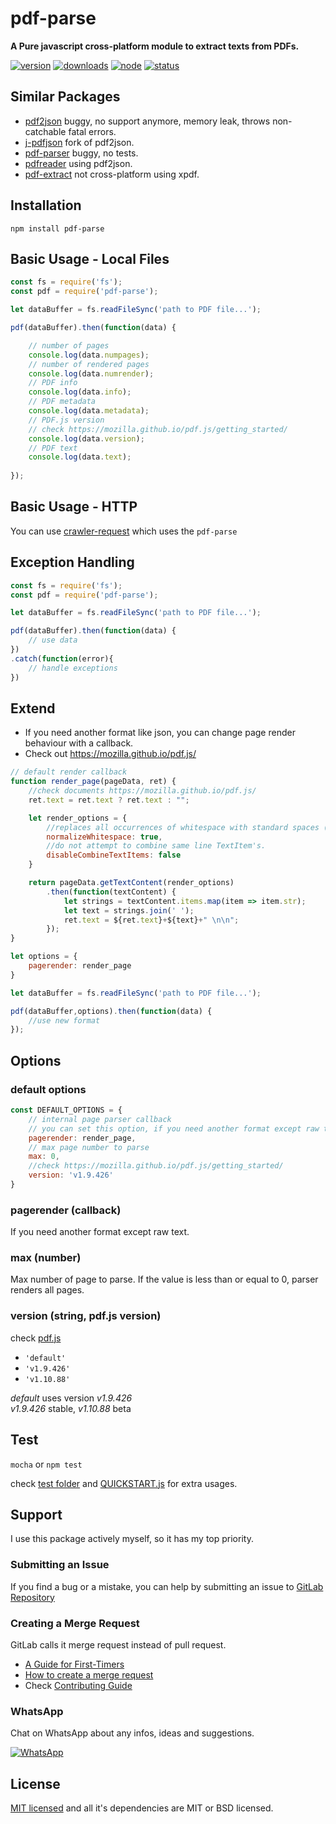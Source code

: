 # pdf-parse

**A Pure javascript cross-platform module to extract texts from PDFs.**

[![version](https://img.shields.io/npm/v/pdf-parse.svg)](https://www.npmjs.org/package/pdf-parse)
[![downloads](https://img.shields.io/npm/dt/pdf-parse.svg)](https://www.npmjs.org/package/pdf-parse)
[![node](https://img.shields.io/node/v/pdf-parse.svg)](https://nodejs.org/)
[![status](https://gitlab.com/autokent/pdf-parse/badges/master/pipeline.svg)](https://gitlab.com/autokent/pdf-parse/pipelines)

## Similar Packages
* [pdf2json](https://www.npmjs.com/package/pdf2json) buggy, no support anymore, memory leak, throws non-catchable fatal errors.
* [j-pdfjson](https://www.npmjs.com/package/j-pdfjson) fork of pdf2json.
* [pdf-parser](https://github.com/dunso/pdf-parse) buggy, no tests.
* [pdfreader](https://www.npmjs.com/package/pdfreader) using pdf2json.
* [pdf-extract](https://www.npmjs.com/package/pdf-extract) not cross-platform using xpdf.

## Installation
`npm install pdf-parse`
 
## Basic Usage - Local Files

```js
const fs = require('fs');
const pdf = require('pdf-parse');

let dataBuffer = fs.readFileSync('path to PDF file...');

pdf(dataBuffer).then(function(data) {

	// number of pages
	console.log(data.numpages);
	// number of rendered pages
	console.log(data.numrender);
	// PDF info
	console.log(data.info);
	// PDF metadata
	console.log(data.metadata); 
	// PDF.js version
	// check https://mozilla.github.io/pdf.js/getting_started/
	console.log(data.version);
	// PDF text
	console.log(data.text); 
        
});
```

## Basic Usage - HTTP
You can use [crawler-request](https://www.npmjs.com/package/crawler-request) which uses the `pdf-parse`

## Exception Handling

```js
const fs = require('fs');
const pdf = require('pdf-parse');

let dataBuffer = fs.readFileSync('path to PDF file...');

pdf(dataBuffer).then(function(data) {
	// use data
})
.catch(function(error){
	// handle exceptions
})
```

## Extend
* If you need another format like json, you can change page render behaviour with a callback.
* Check out https://mozilla.github.io/pdf.js/

```js
// default render callback
function render_page(pageData, ret) {
	//check documents https://mozilla.github.io/pdf.js/
	ret.text = ret.text ? ret.text : "";

	let render_options = {
		//replaces all occurrences of whitespace with standard spaces (0x20).
		normalizeWhitespace: true,
		//do not attempt to combine same line TextItem's.
		disableCombineTextItems: false
	}

	return pageData.getTextContent(render_options)
		.then(function(textContent) {
			let strings = textContent.items.map(item => item.str);
			let text = strings.join(' ');
			ret.text = ${ret.text}+${text}+" \n\n";
		});
}

let options = {
    pagerender: render_page
}

let dataBuffer = fs.readFileSync('path to PDF file...');

pdf(dataBuffer,options).then(function(data) {
	//use new format
});
```

## Options

### default options
```js
const DEFAULT_OPTIONS = {
	// internal page parser callback
	// you can set this option, if you need another format except raw text
	pagerender: render_page,
	// max page number to parse
    max: 0,
    //check https://mozilla.github.io/pdf.js/getting_started/
    version: 'v1.9.426'
}
```
### pagerender (callback)
If you need another format except raw text.  

### max (number)
Max number of page to parse. If the value is less than or equal to 0, parser renders all pages.  

### version (string, pdf.js version)
check [pdf.js](https://mozilla.github.io/pdf.js/getting_started/)

* `'default'`
* `'v1.9.426'`
* `'v1.10.88'`

*default* uses version *v1.9.426*   
*v1.9.426* stable, *v1.10.88* beta  

## Test
`mocha` or `npm test`

check [test folder](https://gitlab.com/autokent/pdf-parse/tree/master/test) and [QUICKSTART.js](https://gitlab.com/autokent/pdf-parse/blob/master/QUICKSTART.js) for extra usages.

## Support
I use this package actively myself, so it has my top priority.

### Submitting an Issue
If you find a bug or a mistake, you can help by submitting an issue to [GitLab Repository](https://gitlab.com/autokent/pdf-parse/issues)

### Creating a Merge Request
GitLab calls it merge request instead of pull request.  

* [A Guide for First-Timers](https://about.gitlab.com/2016/06/16/fearless-contribution-a-guide-for-first-timers/)
* [How to create a merge request](https://docs.gitlab.com/ee/gitlab-basics/add-merge-request.html)
* Check [Contributing Guide](https://gitlab.com/autokent/pdf-parse/blob/master/CONTRIBUTING.md) 

### WhatsApp
Chat on WhatsApp about any infos, ideas and suggestions. 

[![WhatsApp](https://img.shields.io/badge/style-chat-green.svg?style=flat&label=whatsapp)](https://api.whatsapp.com/send?phone=905063042480&text=Hi%2C%0ALet%27s%20talk%20about%20pdf-parse)

## License
[MIT licensed](https://gitlab.com/autokent/pdf-parse/blob/master/LICENSE) and all it's dependencies are MIT or BSD licensed.
